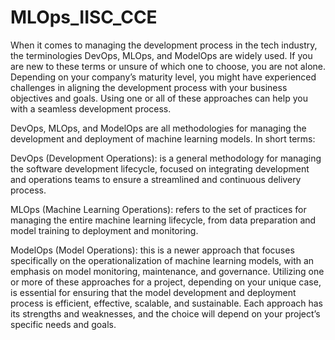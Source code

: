# MLOps_IISC_CCE

When it comes to managing the development process in the tech industry, the terminologies DevOps, MLOps, 
and ModelOps are widely used. If you are new to these terms or unsure of which one to choose, you are not alone. 
Depending on your company’s maturity level, you might have experienced challenges in aligning the development 
process with your business objectives and goals. Using one or all of these approaches can help you with a seamless development process.

DevOps, MLOps, and ModelOps are all methodologies for managing the development and deployment of machine learning models. In short terms:

DevOps (Development Operations): is a general methodology for managing the software development lifecycle, focused on integrating development
and operations teams to ensure a streamlined and continuous delivery process.

MLOps (Machine Learning Operations): refers to the set of practices for managing the entire machine learning lifecycle, from data preparation and model training to deployment and monitoring.

ModelOps (Model Operations): this is a newer approach that focuses specifically on the operationalization of machine learning models, with an emphasis on model monitoring, maintenance, and governance.
Utilizing one or more of these approaches for a project, depending on your unique case, is essential for ensuring that the model development and deployment process is efficient, effective, scalable, 
and sustainable. Each approach has its strengths and weaknesses, and the choice will depend on your project’s specific needs and goals.
